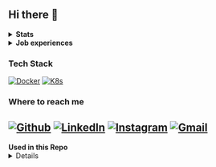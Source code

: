 ## Hi there 👋


<details>
  <summary><b>Stats</b></summary>
![Top Languages](https://github-readme-stats.vercel.app/api/top-langs/?username=TomW03&theme=tokyonight) <!-- Used Languages -->
<!-- ![](https://komarev.com/ghpvc/?username=TomW03&color=red)--> <!-- Profile Views -->
</details>

<details>
  <summary><b>Job experiences</b></summary>
<a href="https://devk.de"><img style="vertical-align: middle; height: 150px; object-fit: contain;width: 250px;" src="https://github.com/TomW03/TomW03/blob/main/assets/logos/DEVK_Versicherung_logo.png" width="150" alt="DEVK Versicherung Logo"></a><a href="https://fvv.de"><img style="vertical-align: middle; height: 150px; object-fit: contain; width: 150px;" src="https://github.com/TomW03/TomW03/blob/main/assets/logos/Ford_Versicherungsvermittlungs_GmbH_logo.png" alt="Ford Versicherungs-vermittlungs GmbH"></a>
</details>

### Tech Stack
[![Docker](https://readme-components.vercel.app/api?component=star-rating&skill=docker3&text=4&fill=white)](https://docker.com)
[![K8s](https://readme-components.vercel.app/api?component=star-rating&skill=kubernetes&text=2&fill=white)](https://kubernetes.io)


### Where to reach me
 
[![Github](https://img.shields.io/badge/-Github-181717?style=for-the-badge&logo=Github&logoColor=white)](https://github.com/TomW03)
[![LinkedIn](https://img.shields.io/badge/-LinkedIn-0077B5?style=for-the-badge&logo=LinkedIn&logoColor=white)](https://linkedin.com/in/tom-w-709866253)
[![Instagram](https://img.shields.io/badge/Instagram-%23E4405F.svg?style=for-the-badge&logo=Instagram&logoColor=white)](https://instagram.com/tomwe03)
[![Gmail](https://img.shields.io/badge/Gmail-D14836?style=for-the-badge&logo=gmail&logoColor=white)](mailto:mail@tom-weckwerth.de)
-
<summary><b>Used in this Repo</b></summary>
<details>

  [![StarRating Component](https://readme-components.vercel.app/api?component=star-rating&skill=css3&text=4)](https://github.com/harish-sethuraman/readme-components?tab=readme-ov-file#star-rating-component)(https://github.com/harish-sethuraman/readme-components)
  
</details>
<!--
**TomW03/TomW03** is a ✨ _special_ ✨ repository because its `README.md` (this file) appears on your GitHub profile.

Here are some ideas to get you started:

- 🔭 I’m currently working on ...
- 🌱 I’m currently learning ...
- 👯 I’m looking to collaborate on ...
- 🤔 I’m looking for help with ...
- 💬 Ask me about ...
- 📫 How to reach me: ...
- 😄 Pronouns: ...
- ⚡ Fun fact: ...
[![]()]()
-->
